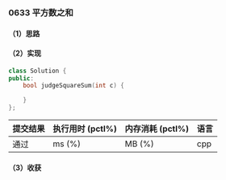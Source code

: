 ### 0633 平方数之和

#### （1）思路

#### （2）实现

```cpp
class Solution {
public:
    bool judgeSquareSum(int c) {

    }
};
```

| 提交结果 | 执行用时 (pctl%) | 内存消耗 (pctl%) | 语言 |
|:---------|:-----------------|:-----------------|:-----|
| 通过     |  ms (%)   |  MB (%)  | cpp  |

#### （3）收获

